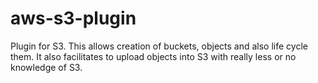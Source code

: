 # aws-s3-plugin
Plugin for S3. This allows creation of buckets, objects and also life cycle them. It also facilitates to upload objects into S3 with really less or no knowledge of S3. 
